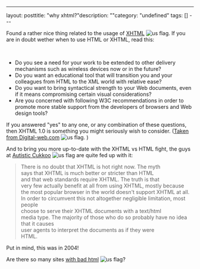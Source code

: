 --- 
layout: posttitle: "why xhtml?"description: ""category: "undefined" tags: [] --- <p>Found a rather nice thing related to the usage of <a href="http://en.wikipedia.org/wiki/Xhtml">XHTML</a> <img src="http://cdn.umedia.no/img/flag/us.png" alt="us flag"/>. If you are in doubt wether when to use HTML or XHTML, read this:</p><br/><p><ul><li>Do you see a need for your work to be extended to other delivery mechanisms such as wireless devices now or in the future?</li><li>Do you want an educational tool that will transition you and your colleagues from HTML to the XML world with relative ease?</li><li>Do you want to bring syntactical strength to your Web documents, even if it means compromising certain visual considerations?</li><li>Are you concerned with following W3C recommendations in order to promote more stable support from the developers of browsers and Web design tools?</li></ul></p><p>If you answered "yes" to any one, or any combination of these questions, then XHTML 1.0 is something you might seriously wish to consider. (<a href="http://www.digital-web.com/articles/an_xhtml_roadmap_for_designers/">Taken from Digital-web.com</a> <img src="http://cdn.umedia.no/img/flag/us.png" alt="us flag"/>. )</p><p>And to bring you more up-to-date with the XHTML vs HTML fight, the guys at <a href="http://www.autisticcuckoo.net/archive.php?id=2004/10/25/pretend-xhtml">Autistic Cukkoo</a> <img src="http://cdn.umedia.no/img/flag/us.png" alt="us flag"/> are quite fed up with it: </p><p><blockquote>There is no doubt that XHTML is hot right now. The myth<br/>says that XHTML is much better or stricter than HTML<br/>and that web standards require XHTML. The truth is that<br/>very few actually benefit at all from using XHTML, mostly because<br/>the most popular browser in the world doesn't support XHTML at all.<br/>In order to circumvent this not altogether negligible limitation, most people<br/>choose to serve their XHTML documents with a text/html<br/>media type. The majority of those who do so probably have no idea that it causes<br/>user agents to interpret the documents as if they were<br/>HTML.</blockquote></p><p>Put in mind, this was in 2004!</p><p>Are there so many sites <a href="http://www.w3schools.com/xhtml/xhtml_why.asp">with bad html</a> <img src="http://cdn.umedia.no/img/flag/us.png" alt="us flag"/>?</p>